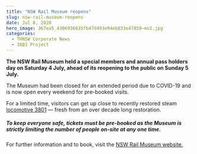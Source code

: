 ```yaml
---
title: "NSW Rail Museum reopens"
slug: nsw-rail-museum-reopens
date: Jul 8, 2020
hero_image: 367ea5_4306936635fb47d493e94eb833e47859~mv2.jpg
categories:
  - THNSW Corporate News
  - 3801 Project
---
```



**The NSW Rail Museum held a special members and annual pass holders day on Saturday 4 July, ahead of its reopening to the public on Sunday 5 July.**

The Museum had been closed for an extended period due to COVID-19 and is now open every weekend for pre-booked visits.

For a limited time, visitors can get up close to recently restored steam [locomotive 3801](http://www.thnsw.com.au/3801) — fresh from an over decade long restoration.

##### To keep everyone safe, tickets must be pre-booked as the Museum is strictly limiting the number of people on-site at any one time.

For further information and to book, visit the [NSW Rail Museum website.](http://www.nswrailmuseum.com.au/weekends)
